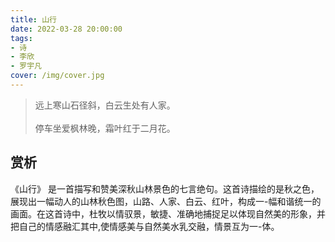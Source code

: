```yaml
---
title: 山行
date: 2022-03-28 20:00:00
tags:
- 诗
- 李欣
- 罗宇凡
cover: /img/cover.jpg
---
```


> 远上寒山石径斜，白云生处有人家。\
\
停车坐爱枫林晚，霜叶红于二月花。

## 赏析

《山行》 是一首描写和赞美深秋山林景色的七言绝句。这首诗描绘的是秋之色，展现出一幅动人的山林秋色图，山路、人家、白云、红叶，构成一-幅和谐统一的画面。在这首诗中，杜牧以情驭景，敏捷、准确地捕捉足以体现自然美的形象，并把自己的情感融汇其中,使情感美与自然美水乳交融，情景互为一-体。